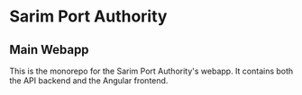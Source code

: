# Sarim Port Authority
## Main Webapp

This is the monorepo for the Sarim Port Authority's webapp. It contains both the API backend and the Angular frontend.
